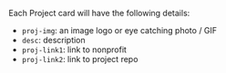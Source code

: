 Each Project card will have the following details:

- `proj-img`: an image logo or eye catching photo / GIF
- `desc`: description
- `proj-link1`: link to nonprofit
- `proj-link2`: link to project repo
